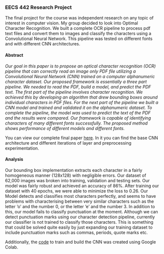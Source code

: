 ### EECS 442 Research Project
The final project for the course was independent research on any topic of interest in computer vision.  My group decided to look into Optimal Character Recognition.  We built a complete OCR pipeline to process pdf text files and convert them to images and classify the characters using a Convolutional Neural Network.  This pipeline was tested on different fonts and with different CNN architectures.

#### Abstract
*Our goal in this paper is to propose an optical character recognition (OCR) pipeline that can correctly read an image only PDF file utilizing a Convolutional Neural Network (CNN) trained on a computer alphanumeric character dataset. Our proposed framework is essentially a three part pipeline.  We needed to read the PDF, build a model, and predict the PDF text.  The first part of the pipeline involves character recognition.  We achieved this by developing an algorithm that drew bounding boxes around individual characters in PDF files.  For the next part of the pipeline we built a CNN model and trained and validated it on the alphanumeric dataset.  To complete the pipeline, the model was used to predict the text of the PDF and the results were compared.  Our framework is capable of identifying characters of many different fonts successfully.  The proposed method shows performance of different models and different fonts.*

You can view our complete final paper [here](./EECS442_FinalProject.pdf). In it you can find the base CNN architecture and different iterations of layer and preprocessing experimentation.

#### Analysis
Our bounding box implementation extracts each character in a fairly homogeneous manner (128x128) with negligible errors. Our dataset of 62,000 images was broken into training, validation and testing sets. Our model was fairly robust and achieved an accuracy of 86%. After training our dataset with 40 epochs, we were able to minimize the loss to 0.26. 
Our Model  detects and classifies most characters perfectly, and seems to have problems with characterising between very similar characters such as the letter ‘o’ and the number 0, or the letter ‘e’ and the number 3. 
In addition to this, our model fails to classify punctuation at the moment. Although we can detect punctuation marks using our character detection pipeline, currently our classifier is not trained to classify those characters. This is something that could be solved quite easily by just expanding our training dataset to include punctuation marks such as commas, periods, quote marks etc.



Additionally, the [code](./CNN.ipynb) to train and build the CNN was created using Google Colab.
